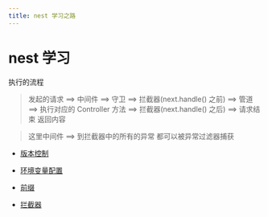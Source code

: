 ```yaml
---
title: nest 学习之路
---
```


# nest 学习

执行的流程

> 发起的请求 ==> 中间件 ==> 守卫 ==> 拦截器(next.handle() 之前) ==> 管道 ==> 执行对应的 Controller 方法 ==> 拦截器(next.handle() 之后) ==> 请求结束 返回内容

> 这里中间件 ==> 到拦截器中的所有的异常 都可以被异常过滤器捕获

- [版本控制](./version.md)

- [环境变量配置](./envVariable.md)

- [前缀](./prefix.md)

- [拦截器](./interceptor.md)
